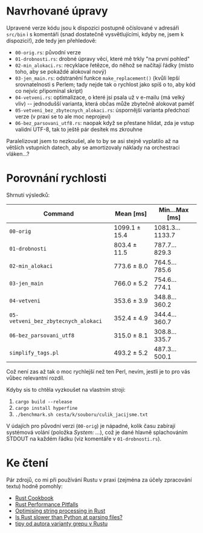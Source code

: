 # Navrhované úpravy

Upravené verze kódu jsou k dispozici postupně očíslované v adresáři `src/bin` i
s komentáři (snad dostatečně vysvětlujícími, kdyby ne, jsem k dispozici!), zde
tedy jen přehledově:

- `00-orig.rs`: původní verze
- `01-drobnosti.rs`: drobné úpravy věcí, které mě trkly "na první pohled"
- `02-min_alokaci.rs`: recyklace řetězce, do něhož se načítají řádky (místo
  toho, aby se pokaždé alokoval nový)
- `03-jen_main.rs`: odstranění funkce `make_replacement()` (kvůli lepší
  srovnatelnosti s Perlem; tady nejde tak o rychlost jako spíš o to, aby kód co
  nejvíc připomínal skript)
- `04-vetveni.rs`: optimalizace, o které jsi psala už v e-mailu (má velký vliv)
  -- jednodušší varianta, která občas může zbytečně alokovat paměť
- `05-vetveni_bez_zbytecnych_alokaci.rs`: úspornější varianta předchozí verze
  (v praxi se to ale moc neprojeví)
- `06-bez_parsovani_utf8.rs`: naopak když se přestane hlídat, zda je vstup
  validní UTF-8, tak to ještě pár desítek ms zkrouhne
  
Paralelizovat jsem to nezkoušel, ale to by se asi stejně vyplatilo až na
větších vstupních datech, aby se amortizovaly náklady na orchestraci vláken...?

# Porovnání rychlosti

Shrnutí výsledků:

| Command                             | Mean [ms]     | Min…Max [ms]  |
|-------------------------------------|---------------|---------------|
| `00-orig`                           | 1099.1 ± 15.4 | 1081.3…1133.7 |
| `01-drobnosti`                      | 803.4 ± 11.5  | 787.7…829.3   |
| `02-min_alokaci`                    | 773.6 ± 8.0   | 764.5…785.6   |
| `03-jen_main`                       | 766.0 ± 5.2   | 754.6…774.1   |
| `04-vetveni`                        | 353.6 ± 3.9   | 348.8…360.2   |
| `05-vetveni_bez_zbytecnych_alokaci` | 352.4 ± 4.9   | 344.4…360.7   |
| `06-bez_parsovani_utf8`             | 315.0 ± 8.1   | 308.8…335.7   |
| `simplify_tags.pl`                  | 493.2 ± 5.2   | 487.3…500.1   |

Což není zas až tak o moc rychlejší než ten Perl, nevím, jestli je to pro vás
vůbec relevantní rozdíl.

Kdyby sis to chtěla vyzkoušet na vlastním stroji:

1. `cargo build --release`
2. `cargo install hyperfine`
3. `./benchmark.sh cesta/k/souboru/culik_jacijsme.txt`

V údajích pro původní verzi (`00-orig`) je nápadné, kolik času zabírají
systémová volání (položka *System: ...*), což je dané hlavně splachováním
STDOUT na každém řádku (viz komentáře v `01-drobnosti.rs`).

# Ke čtení

Pár zdrojů, co mi při používání Rustu v praxi (zejména za účely zpracování
textu) hodně pomohly:

- [Rust Cookbook](https://rust-lang-nursery.github.io/rust-cookbook)
- [Rust Performance Pitfalls](http://llogiq.github.io/2017/06/01/perf-pitfalls.html)
- [Optimising string processing in Rust](https://lise-henry.github.io/articles/optimising_strings.html)
- [Is Rust slower than Python at parsing files?](https://stackoverflow.com/questions/41390244/rust-slower-than-python-at-parsing-files)
- [tipy od autora varianty grepu v Rustu](https://news.ycombinator.com/item?id=13268051)
